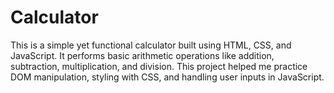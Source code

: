 # Calculator
This is a simple yet functional calculator built using HTML, CSS, and JavaScript. It performs basic arithmetic operations like addition, subtraction, multiplication, and division. This project helped me practice DOM manipulation, styling with CSS, and handling user inputs in JavaScript.
